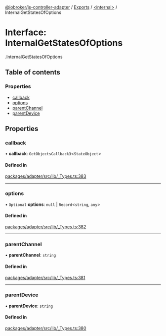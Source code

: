 [@iobroker/js-controller-adapter](../README.md) / [Exports](../modules.md) / [<internal\>](../modules/internal_.md) / InternalGetStatesOfOptions

# Interface: InternalGetStatesOfOptions

[<internal>](../modules/internal_.md).InternalGetStatesOfOptions

## Table of contents

### Properties

- [callback](internal_.InternalGetStatesOfOptions.md#callback)
- [options](internal_.InternalGetStatesOfOptions.md#options)
- [parentChannel](internal_.InternalGetStatesOfOptions.md#parentchannel)
- [parentDevice](internal_.InternalGetStatesOfOptions.md#parentdevice)

## Properties

### callback

• **callback**: `GetObjectsCallback3`<`StateObject`\>

#### Defined in

[packages/adapter/src/lib/_Types.ts:383](https://github.com/ioBroker/ioBroker.js-controller/blob/24ee87b8/packages/adapter/src/lib/_Types.ts#L383)

___

### options

• `Optional` **options**: ``null`` \| `Record`<`string`, `any`\>

#### Defined in

[packages/adapter/src/lib/_Types.ts:382](https://github.com/ioBroker/ioBroker.js-controller/blob/24ee87b8/packages/adapter/src/lib/_Types.ts#L382)

___

### parentChannel

• **parentChannel**: `string`

#### Defined in

[packages/adapter/src/lib/_Types.ts:381](https://github.com/ioBroker/ioBroker.js-controller/blob/24ee87b8/packages/adapter/src/lib/_Types.ts#L381)

___

### parentDevice

• **parentDevice**: `string`

#### Defined in

[packages/adapter/src/lib/_Types.ts:380](https://github.com/ioBroker/ioBroker.js-controller/blob/24ee87b8/packages/adapter/src/lib/_Types.ts#L380)
